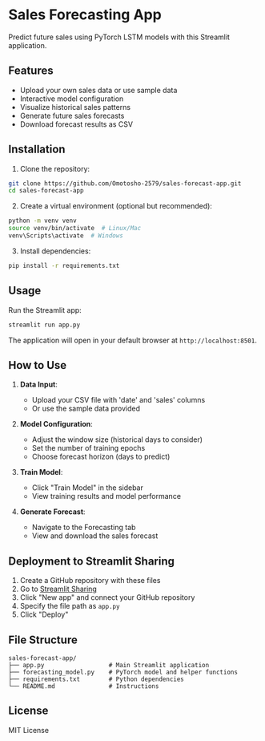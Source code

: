 # Sales Forecasting App

Predict future sales using PyTorch LSTM models with this Streamlit application.


## Features

- Upload your own sales data or use sample data
- Interactive model configuration
- Visualize historical sales patterns
- Generate future sales forecasts
- Download forecast results as CSV

## Installation

1. Clone the repository:
```bash
git clone https://github.com/Omotosho-2579/sales-forecast-app.git
cd sales-forecast-app
```

2. Create a virtual environment (optional but recommended):
```bash
python -m venv venv
source venv/bin/activate  # Linux/Mac
venv\Scripts\activate  # Windows
```

3. Install dependencies:
```bash
pip install -r requirements.txt
```

## Usage

Run the Streamlit app:
```bash
streamlit run app.py
```

The application will open in your default browser at `http://localhost:8501`.

## How to Use

1. **Data Input**: 
   - Upload your CSV file with 'date' and 'sales' columns
   - Or use the sample data provided

2. **Model Configuration**:
   - Adjust the window size (historical days to consider)
   - Set the number of training epochs
   - Choose forecast horizon (days to predict)

3. **Train Model**:
   - Click "Train Model" in the sidebar
   - View training results and model performance

4. **Generate Forecast**:
   - Navigate to the Forecasting tab
   - View and download the sales forecast

## Deployment to Streamlit Sharing

1. Create a GitHub repository with these files
2. Go to [Streamlit Sharing](https://share.streamlit.io/)
3. Click "New app" and connect your GitHub repository
4. Specify the file path as `app.py`
5. Click "Deploy"

## File Structure
```
sales-forecast-app/
├── app.py                  # Main Streamlit application
├── forecasting_model.py    # PyTorch model and helper functions
├── requirements.txt        # Python dependencies
└── README.md               # Instructions
```

## License
MIT License